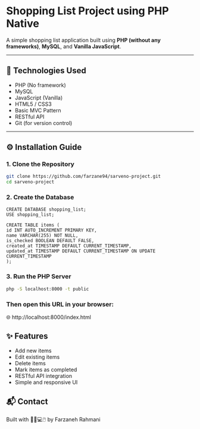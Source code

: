 # Shopping List Project using PHP Native

A simple shopping list application built using **PHP (without any frameworks)**, **MySQL**, and **Vanilla JavaScript**.

---

## 🚀 Technologies Used

- PHP (No framework)
- MySQL
- JavaScript (Vanilla)
- HTML5 / CSS3
- Basic MVC Pattern
- RESTful API
- Git (for version control)

---

## ⚙️ Installation Guide

### 1. Clone the Repository

```bash
git clone https://github.com/farzane94/sarveno-project.git
cd sarveno-project
```

### 2. Create the Database
````
CREATE DATABASE shopping_list;
USE shopping_list;

CREATE TABLE items (
id INT AUTO_INCREMENT PRIMARY KEY,
name VARCHAR(255) NOT NULL,
is_checked BOOLEAN DEFAULT FALSE,
created_at TIMESTAMP DEFAULT CURRENT_TIMESTAMP,
updated_at TIMESTAMP DEFAULT CURRENT_TIMESTAMP ON UPDATE CURRENT_TIMESTAMP
);

````

### 3. Run the PHP Server

```bash
php -S localhost:8000 -t public
```
### Then open this URL in your browser:

🌐 http://localhost:8000/index.html


## ✨ Features

- Add new items
- Edit existing items
- Delete items
- Mark items as completed
- RESTful API integration
- Simple and responsive UI

## 📬 Contact

Built with 👩‍💻💻🖱️ by Farzaneh Rahmani
